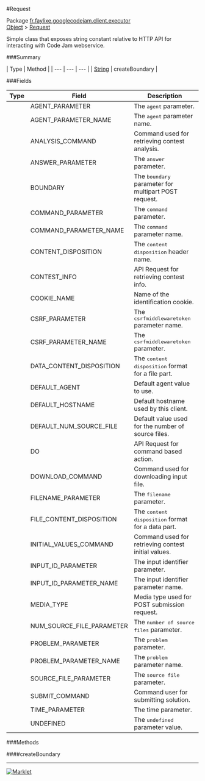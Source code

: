 #Request

Package [fr.faylixe.googlecodejam.client.executor](README.md)<br>
[Object](../../../../java/langObject.md) > [Request](Request.md)

<p>Simple class that exposes string constant
 relative to HTTP API for interacting with
 Code Jam webservice.</p>

###Summary


| Type | Method |
| --- | --- | --- |
| [String](../../../../java/langString.md) | createBoundary |

###Fields


| Type | Field | Description |
| --- | --- | --- |
|  | AGENT_PARAMETER | The <tt>agent</tt> parameter. |
|  | AGENT_PARAMETER_NAME | The <tt>agent</tt> parameter name. |
|  | ANALYSIS_COMMAND | Command used for retrieving contest analysis. |
|  | ANSWER_PARAMETER | The <tt>answer</tt> parameter. |
|  | BOUNDARY | The <tt>boundary</tt> parameter for multipart POST request. |
|  | COMMAND_PARAMETER | The <tt>command</tt> parameter. |
|  | COMMAND_PARAMETER_NAME | The <tt>command</tt> parameter name. |
|  | CONTENT_DISPOSITION | The <tt>content disposition</tt> header name. |
|  | CONTEST_INFO | API Request for retrieving contest info. |
|  | COOKIE_NAME | Name of the identification cookie. |
|  | CSRF_PARAMETER | The <tt>csrfmiddlewaretoken</tt> parameter name. |
|  | CSRF_PARAMETER_NAME | The <tt>csrfmiddlewaretoken</tt> parameter. |
|  | DATA_CONTENT_DISPOSITION | The <tt>content disposition</tt> format for a file part. |
|  | DEFAULT_AGENT | Default agent value to use. |
|  | DEFAULT_HOSTNAME | Default hostname used by this client. |
|  | DEFAULT_NUM_SOURCE_FILE | Default value used for the number of source files. |
|  | DO | API Request for command based action. |
|  | DOWNLOAD_COMMAND | Command used for downloading input file. |
|  | FILENAME_PARAMETER | The <tt>filename</tt> parameter. |
|  | FILE_CONTENT_DISPOSITION | The <tt>content disposition</tt> format for a data part. |
|  | INITIAL_VALUES_COMMAND | Command used for retrieving contest initial values. |
|  | INPUT_ID_PARAMETER | The input identifier parameter. |
|  | INPUT_ID_PARAMETER_NAME | The input identifier parameter name. |
|  | MEDIA_TYPE | Media type used for POST submission request. |
|  | NUM_SOURCE_FILE_PARAMETER | The <tt>number of source files</tt> parameter. |
|  | PROBLEM_PARAMETER | The <tt>problem</tt> parameter. |
|  | PROBLEM_PARAMETER_NAME | The <tt>problem</tt> parameter name. |
|  | SOURCE_FILE_PARAMETER | The <tt>source file</tt> parameter. |
|  | SUBMIT_COMMAND | Command user for submitting solution. |
|  | TIME_PARAMETER | The time parameter. |
|  | UNDEFINED | The <tt>undefined</tt> parameter value. |

###Methods

####createBoundary


---
[![Marklet](https://img.shields.io/badge/Generated%20by-Marklet-green.svg)](https://github.com/Faylixe/marklet)